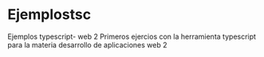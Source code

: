 # Ejemplostsc
Ejemplos typescript- web 2
Primeros ejercios con la herramienta typescript para la materia desarrollo de aplicaciones web 2
